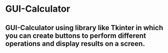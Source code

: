 # GUI-Calculator
## GUI-Calculator using library like Tkinter in which you can create buttons to perform different operations and display results on a screen.
